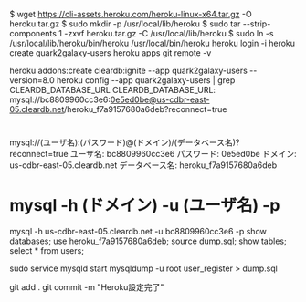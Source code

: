 $ wget https://cli-assets.heroku.com/heroku-linux-x64.tar.gz -O heroku.tar.gz
$ sudo mkdir -p /usr/local/lib/heroku
$ sudo tar --strip-components 1 -zxvf heroku.tar.gz -C /usr/local/lib/heroku
$ sudo ln -s /usr/local/lib/heroku/bin/heroku /usr/local/bin/heroku
heroku login -i
heroku create quark2galaxy-users
heroku apps
git remote -v
<!--echo "web: vendor/bin/heroku-php-apache2 public/" > Procfile-->
<!--git add .-->
<!--git commit -m 'Procfileを追加'-->
<!--git log-->

heroku addons:create cleardb:ignite --app quark2galaxy-users --version=8.0
heroku config --app quark2galaxy-users | grep CLEARDB_DATABASE_URL
CLEARDB_DATABASE_URL: mysql://bc8809960cc3e6:0e5ed0be@us-cdbr-east-05.cleardb.net/heroku_f7a9157680a6deb?reconnect=true

#
mysql://(ユーザ名):(パスワード)@(ドメイン)/(データベース名)?reconnect=true
ユーザ名: bc8809960cc3e6
パスワード: 0e5ed0be
ドメイン: us-cdbr-east-05.cleardb.net
データベース名: heroku_f7a9157680a6deb

# mysql -h (ドメイン) -u (ユーザ名) -p
mysql -h us-cdbr-east-05.cleardb.net -u bc8809960cc3e6 -p
show databases;
use heroku_f7a9157680a6deb;
source dump.sql;
show tables;
select * from users;



sudo service mysqld start
mysqldump -u root user_register > dump.sql

git add .
git commit -m "Heroku設定完了"


